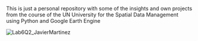 This is just a personal repository with some of the insights and own projects from the course of the UN University for the Spatial Data Management using Python and Google Earth Engine

![Lab6Q2_JavierMartinez](https://github.com/JavierMartinezCalonge/Geospatial-Data-Course-GEE/assets/101592742/73e12307-35e4-46e3-998c-959a9b24b8c2)
